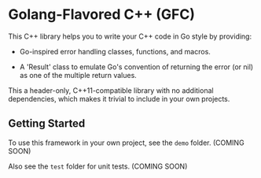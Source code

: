 # Golang-Flavored C++ (GFC)

This C++ library helps you to write your C++ code in Go style by providing:

- Go-inspired error handling classes, functions, and macros.

- A 'Result' class to emulate Go's convention of returning
  the error (or nil) as one of the multiple return values.

This a header-only, C++11-compatible library with no additional dependencies,
which makes it trivial to include in your own projects.

## Getting Started

To use this framework in your own project, see the `demo` folder. (COMING SOON)

Also see the `test` folder for unit tests. (COMING SOON)
